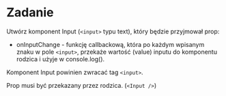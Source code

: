 # Zadanie

Utwórz komponent Input (`<input>` typu text), który będzie przyjmował prop:

- onInputChange - funkcję callbackową, która po każdym wpisanym znaku w pole `<input>`, przekaże wartość (value) inputu do komponentu rodzica i użyje w console.log().

Komponent Input powinien zwracać tag `<input>`.

Prop musi być przekazany przez rodzica. (`<Input />`)
